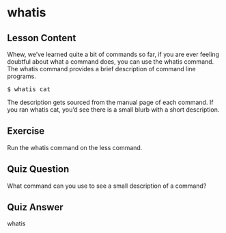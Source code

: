 # whatis

## Lesson Content

Whew, we’ve learned quite a bit of commands so far, if you are ever feeling doubtful about what a command does, you can use the whatis command. The whatis command provides a brief description of command line programs. 

<pre>$ whatis cat</pre>

The description gets sourced from the manual page of each command. If you ran whatis cat, you’d see there is a small blurb with a short description. 

## Exercise

Run the whatis command on the less command.

## Quiz Question

What command can you use to see a small description of a command?

## Quiz Answer

whatis